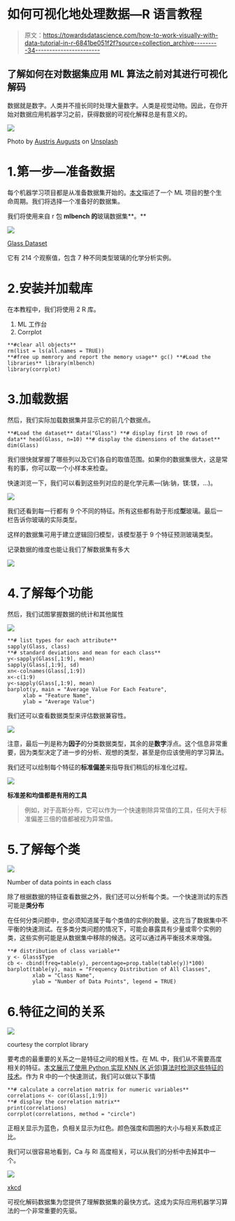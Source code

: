 # 如何可视化地处理数据—R 语言教程

> 原文：<https://towardsdatascience.com/how-to-work-visually-with-data-tutorial-in-r-6841be051f2f?source=collection_archive---------34----------------------->

## 了解如何在对数据集应用 ML 算法之前对其进行可视化解码

数据就是数字。人类并不擅长同时处理大量数字。人类是视觉动物。因此，在你开始对数据应用机器学习之前，获得数据的可视化解释总是有意义的。

![](img/154db4cc1f510737bae93e5d118c4a90.png)

Photo by [Austris Augusts](https://unsplash.com/@biosss91?utm_source=medium&utm_medium=referral) on [Unsplash](https://unsplash.com?utm_source=medium&utm_medium=referral)

# 1.第一步—准备数据

每个机器学习项目都是从准备数据集开始的。[本文](/life-cycle-of-a-data-science-project-3962b9670e5b)描述了一个 ML 项目的整个生命周期。我们将选择一个准备好的数据集。

我们将使用来自 r 包 **mlbench 的**玻璃数据集**。**

![](img/8f388624998da593771a1dcacb9b16e0.png)

[Glass Dataset](https://www.rdocumentation.org/packages/mlbench/versions/2.1-1/topics/Glass)

它有 214 个观察值，包含 7 种不同类型玻璃的化学分析实例。

# 2.安装并加载库

在本教程中，我们将使用 2 R 库。

1.  ML 工作台
2.  Corrplot

```
**#clear all objects**
rm(list = ls(all.names = TRUE))
**#free up memrory and report the memory usage** gc() **#Load the libraries** library(mlbench)
library(corrplot)
```

# 3.加载数据

然后，我们实际加载数据集并显示它的前几个数据点。

```
**#Load the dataset** data("Glass") **# display first 10 rows of data** head(Glass, n=10) **# display the dimensions of the dataset** dim(Glass)
```

我们很快就掌握了哪些列以及它们各自的取值范围。如果你的数据集很大，这是常有的事，你可以取一个小样本来检查。

快速浏览一下，我们可以看到这些列对应的是化学元素—(钠:钠，镁:镁，…)。

![](img/2c482c9e71994712800aaee4064e7c4d.png)

我们还看到每一行都有 9 个不同的特征。所有这些都有助于形成**型**玻璃。最后一栏告诉你玻璃的实际类型。

这样的数据集可用于建立逻辑回归模型，该模型基于 9 个特征预测玻璃类型。

记录数据的维度也能让我们了解数据集有多大

![](img/b8e4e76a43b044e136988a1bce1c9eee.png)

# 4.了解每个功能

然后，我们试图掌握数据的统计和其他属性

![](img/9a20fa1d7a5a12b2c34b1b10f17d5467.png)

```
**# list types for each attribute**
sapply(Glass, class)
**# standard deviations and mean for each class**
y<-sapply(Glass[,1:9], mean)
sapply(Glass[,1:9], sd)
xn<-colnames(Glass[,1:9])
x<-c(1:9)
y<-sapply(Glass[,1:9], mean)
barplot(y, main = "Average Value For Each Feature",
     xlab = "Feature Name",
     ylab = "Average Value")
```

我们还可以查看数据类型来评估数据兼容性。

![](img/9192b4ff76c0799722d2edb30959ed52.png)

注意，最后一列是称为**因子**的分类数据类型，其余的是**数字**浮点。这个信息非常重要，因为类型决定了进一步的分析、观想的类型，甚至是你应该使用的学习算法。

我们还可以绘制每个特征的**标准偏差**来指导我们稍后的标准化过程。

![](img/16b8efc9b270385e1ccd349800ba62ef.png)

**标准差和均值都是有用的工具**

> 例如，对于高斯分布，它可以作为一个快速剔除异常值的工具，任何大于标准偏差三倍的值都被视为异常值。

# 5.了解每个类

![](img/d40704842397400eb509b01a79d40fc2.png)

Number of data points in each class

除了根据数据的特征查看数据之外，我们还可以分析每个类。一个快速测试的东西可能是**类分布**

在任何分类问题中，您必须知道属于每个类值的实例的数量。这充当了数据集中不平衡的快速测试。在多类分类问题的情况下，可能会暴露具有少量或零个实例的类，这些实例可能是从数据集中移除的候选。这可以通过再平衡技术来增强。

```
**# distribution of class variable**
y <- Glass$Type
cb <- cbind(freq=table(y), percentage=prop.table(table(y))*100)
barplot(table(y), main = "Frequency Distribution of All Classes",
        xlab = "Class Name",
        ylab = "Number of Data Points", legend = TRUE)
```

# 6.特征之间的关系

![](img/44bea643e47cf78e6818d3d1aafe4543.png)

courtesy the corrplot library

要考虑的最重要的关系之一是特征之间的相关性。在 ML 中，我们从不需要高度相关的特征。[本文展示了使用 Python 实现 KNN (K 近邻)算法时检测这些特征的技术](/x8-the-ai-community/knn-classification-algorithm-in-python-65e413e1cea0)。作为 R 中的一个快速测试，我们可以做以下事情

```
**# calculate a correlation matrix for numeric variables**
correlations <- cor(Glass[,1:9])
**# display the correlation matrix**
print(correlations)
corrplot(correlations, method = "circle")
```

正相关显示为蓝色，负相关显示为红色。颜色强度和圆圈的大小与相关系数成正比。

我们可以很容易地看到，Ca 与 RI 高度相关，可以从我们的分析中去掉其中一个。

![](img/d9a3bf9c977e5a57f1717926af065601.png)

[xkcd](https://xkcd.com/688/)

可视化解码数据集为您提供了理解数据集的最快方式。这成为实际应用机器学习算法的一个非常重要的先驱。
